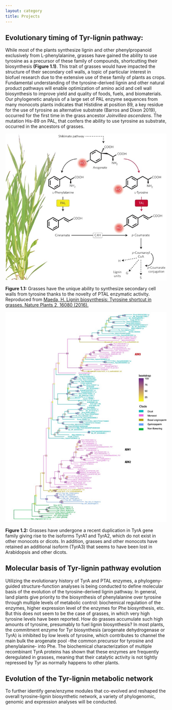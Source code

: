 ```yaml
---
layout: category
title: Projects
---
```

## Evolutionary timing of Tyr-lignin pathway:

While most of the plants synthesize lignin and other phenylpropanoid exclusively from L-phenylalanine, grasses have gained the ability to use tyrosine as a precursor of these family of compounds, shortcutting their biosynthesis **(Figure 1.1)**. This trait of grasses would have impacted the structure of their secondary cell walls, a topic of particular interest in biofuel research due to the extensive use of these family of plants as crops. Fundamental understanding of the tyrosine-derived lignin and other natural product pathways will enable optimization of amino acid and cell wall biosynthesis to improve yield and quality of foods, fuels, and biomaterials. Our phylogenetic analysis of a large set of PAL enzyme sequences from many monocots plants indicates that Histidine at position 89, a key residue for the use of tyrosine as alternative substrate (Barros and Dixon 2019), occurred for the first time in the grass ancestor *Joinvillea ascendens*. The mutation His-89 on PAL, that confers the ability to use tyrosine as substrate, occurred in the ancestors of grasses.

![Figure 1.1](figure1.1.jpg)

**Figure 1.1:** Grasses have the unique ability to synthesize secondary cell walls from tyrosine thanks to the novelty of PTAL enzymatic activity. Reproduced from <a href="https://doi.org/10.1038/nplants.2016.80"> Maeda, H. Lignin biosynthesis: Tyrosine shortcut in grasses. Nature Plants 2, 16080 (2016).</a>

![Figure 1.2](figure1.2.jpg)

**Figure 1.2:** Grasses have undergone a recent duplication in TyrA gene family giving rise to the isoforms TyrA1 and TyrA2, which do not exist in other monocots or dicots. In addition, grasses and other monocots have retained an additional isoform (TyrA3) that seems to have been lost in Arabidopsis and other dicots. 

## Molecular basis of Tyr-lignin pathway evolution ##

Utilizing the evolutionary history of TyrA and PTAL enzymes, a phylogeny-guided structure-function analyses is being conducted to define molecular basis of the evolution of the tyrosine-derived lignin pathway. In general, land plants give priority to the biosynthesis of phenylalanine over tyrosine through multiple levels of metabolic control: biochemical regulation of the enzymes, higher expression level of the enzymes for Phe biosynthesis, etc. But this does not seem to be the case of grasses, in which very high tyrosine levels have been reported. How do grasses accumulate such high amounts of tyrosine, presumably to fuel lignin biosynthesis? In most plants, the commitment enzyme for Tyr biosynthesis (arogenate dehydrogenase or TyrA) is inhibited by low levels of tyrosine, which contributes to channel the main bulk the arogenate pool -the common precursor for tyrosine and phenylalanine- into Phe. The biochemical characterization of multiple recombinant TyrA proteins has shown that these enzymes are frequently deregulated in grasses, meaning that their catalytic activity is not tightly repressed by Tyr as normally happens to other plants.

## Evolution of the Tyr-lignin metabolic network ##

To further identify gene/enzyme modules that co-evolved and reshaped the overall tyrosine-lignin biosynthetic network, a variety of phylogenomic, genomic and expression analyses will be conducted.
